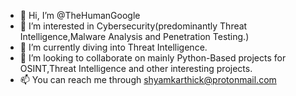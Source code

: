 - 👋 Hi, I’m @TheHumanGoogle
- 👀 I’m interested in Cybersecurity(predominantly Threat Intelligence,Malware Analysis and Penetration Testing.)
- 🌱 I’m currently diving into Threat Intelligence.
- 💞️ I’m looking to collaborate on mainly Python-Based projects for OSINT,Threat Intelligence and other interesting projects.
- 📫 You can reach me through shyamkarthick@protonmail.com

<!---
TheHumanGoogle/TheHumanGoogle is a ✨ special ✨ repository because its `README.md` (this file) appears on your GitHub profile.
You can click the Preview link to take a look at your changes.
--->
